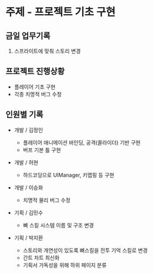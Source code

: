 # 주제 - 프로젝트 기초 구현


## 금일 업무기록

1. 스프라이트에 맞춰 스토리 변경


## 프로젝트 진행상황

* 플레이어 기초 구현
* 각종 치명적 버그 수정

## 인원별 기록
* 개발 / 김정인
	* 플레이어 애니메이션 바인딩, 공격(콜라이더) 기반 구현
	* 버프 기본 틀 구현

* 개발 / 허현
	* 하드코딩으로 UIManager, 키맵핑 등 구현

* 개발 / 이승화
	* 치명적 물리 버그 수정

* 기획 / 김민수
	* 뼈 스킬 시스템 이름 및 구조 변경

* 기획 / 박지환
	* 스토리와 개연성이 있도록 뼈스킬을 전투 기억 스킬로 변경
	* 간트 차트 최신화
	* 기획서 가독성을 위해 하위 페이지 분류